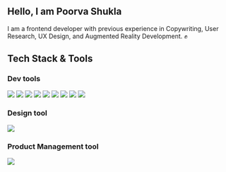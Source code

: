 ## Hello, I am Poorva Shukla
I am a frontend developer with previous experience in Copywriting, User Research, UX Design, and Augmented Reality Development. ✊
<br/>

## Tech Stack & Tools

### Dev tools
<div>
  <img src="https://img.shields.io/badge/HTML-239120?style=for-the-badge&logo=html5&logoColor=white" />
  <img src="https://img.shields.io/badge/CSS-1572B6?&style=for-the-badge&logo=css3&logoColor=white" />
  <img src="https://img.shields.io/badge/JavaScript-F7DF1E?style=for-the-badge&logo=javascript&logoColor=black" />
  <img src="https://img.shields.io/badge/React-20232A?style=for-the-badge&logo=react&logoColor=61DAFB" />
  <img src="https://img.shields.io/badge/next.js-000000?style=for-the-badge&logo=nextdotjs&logoColor=white" />
  <img src='https://img.shields.io/badge/tailwindcss-%2338B2AC.svg?style=for-the-badge&logo=tailwind-css&logoColor=white' />
   <img src="https://img.shields.io/badge/eslint-3A33D1?style=for-the-badge&logo=eslint&logoColor=white" />
  <img src='https://img.shields.io/badge/vite-%23646CFF.svg?style=for-the-badge&logo=vite&logoColor=white' />
  <img src='https://img.shields.io/badge/netlify-%23000000.svg?style=for-the-badge&logo=netlify&logoColor=#00C7B7' />
</div>
  
### Design tool
<div>
<img src="https://img.shields.io/badge/Figma-F24E1E?style=for-the-badge&logo=figma&logoColor=white" />
</div>

### Product Management tool
<div>
  <img src="https://img.shields.io/badge/Jira-0052CC?style=for-the-badge&logo=Jira&logoColor=white" />
</div>

